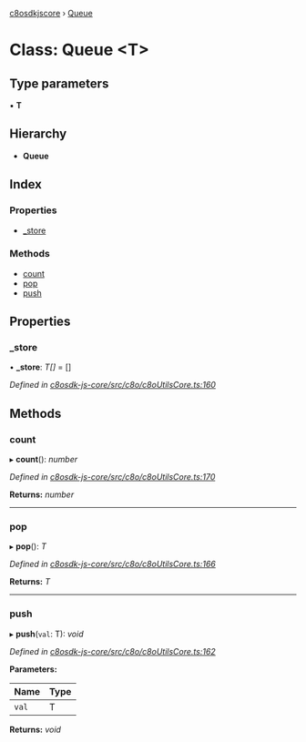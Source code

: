 [c8osdkjscore](../README.md) › [Queue](queue.md)

# Class: Queue <**T**>

## Type parameters

▪ **T**

## Hierarchy

* **Queue**

## Index

### Properties

* [_store](queue.md#_store)

### Methods

* [count](queue.md#count)
* [pop](queue.md#pop)
* [push](queue.md#push)

## Properties

###  _store

• **_store**: *T[]* =  []

*Defined in [c8osdk-js-core/src/c8o/c8oUtilsCore.ts:160](https://github.com/convertigo/c8osdk-angular/blob/1fc5ad7/src/c8o/c8oUtilsCore.ts#L160)*

## Methods

###  count

▸ **count**(): *number*

*Defined in [c8osdk-js-core/src/c8o/c8oUtilsCore.ts:170](https://github.com/convertigo/c8osdk-angular/blob/1fc5ad7/src/c8o/c8oUtilsCore.ts#L170)*

**Returns:** *number*

___

###  pop

▸ **pop**(): *T*

*Defined in [c8osdk-js-core/src/c8o/c8oUtilsCore.ts:166](https://github.com/convertigo/c8osdk-angular/blob/1fc5ad7/src/c8o/c8oUtilsCore.ts#L166)*

**Returns:** *T*

___

###  push

▸ **push**(`val`: T): *void*

*Defined in [c8osdk-js-core/src/c8o/c8oUtilsCore.ts:162](https://github.com/convertigo/c8osdk-angular/blob/1fc5ad7/src/c8o/c8oUtilsCore.ts#L162)*

**Parameters:**

Name | Type |
------ | ------ |
`val` | T |

**Returns:** *void*
